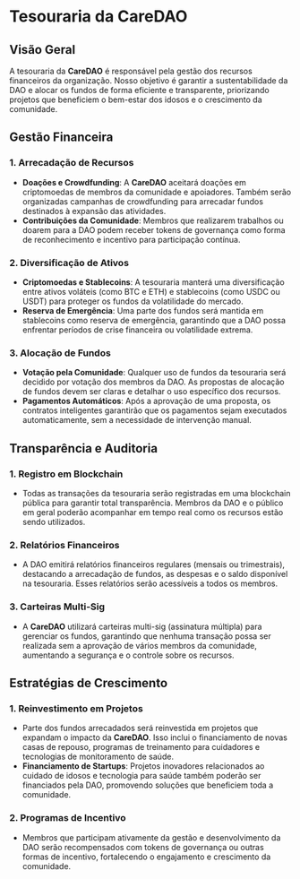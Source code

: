 # Tesouraria da CareDAO

## Visão Geral
A tesouraria da **CareDAO** é responsável pela gestão dos recursos financeiros da organização. Nosso objetivo é garantir a sustentabilidade da DAO e alocar os fundos de forma eficiente e transparente, priorizando projetos que beneficiem o bem-estar dos idosos e o crescimento da comunidade.

## Gestão Financeira

### 1. **Arrecadação de Recursos**
- **Doações e Crowdfunding**: A **CareDAO** aceitará doações em criptomoedas de membros da comunidade e apoiadores. Também serão organizadas campanhas de crowdfunding para arrecadar fundos destinados à expansão das atividades.
- **Contribuições da Comunidade**: Membros que realizarem trabalhos ou doarem para a DAO podem receber tokens de governança como forma de reconhecimento e incentivo para participação contínua.

### 2. **Diversificação de Ativos**
- **Criptomoedas e Stablecoins**: A tesouraria manterá uma diversificação entre ativos voláteis (como BTC e ETH) e stablecoins (como USDC ou USDT) para proteger os fundos da volatilidade do mercado.
- **Reserva de Emergência**: Uma parte dos fundos será mantida em stablecoins como reserva de emergência, garantindo que a DAO possa enfrentar períodos de crise financeira ou volatilidade extrema.

### 3. **Alocação de Fundos**
- **Votação pela Comunidade**: Qualquer uso de fundos da tesouraria será decidido por votação dos membros da DAO. As propostas de alocação de fundos devem ser claras e detalhar o uso específico dos recursos.
- **Pagamentos Automáticos**: Após a aprovação de uma proposta, os contratos inteligentes garantirão que os pagamentos sejam executados automaticamente, sem a necessidade de intervenção manual.

## Transparência e Auditoria

### 1. **Registro em Blockchain**
- Todas as transações da tesouraria serão registradas em uma blockchain pública para garantir total transparência. Membros da DAO e o público em geral poderão acompanhar em tempo real como os recursos estão sendo utilizados.

### 2. **Relatórios Financeiros**
- A DAO emitirá relatórios financeiros regulares (mensais ou trimestrais), destacando a arrecadação de fundos, as despesas e o saldo disponível na tesouraria. Esses relatórios serão acessíveis a todos os membros.

### 3. **Carteiras Multi-Sig**
- A **CareDAO** utilizará carteiras multi-sig (assinatura múltipla) para gerenciar os fundos, garantindo que nenhuma transação possa ser realizada sem a aprovação de vários membros da comunidade, aumentando a segurança e o controle sobre os recursos.

## Estratégias de Crescimento

### 1. **Reinvestimento em Projetos**
- Parte dos fundos arrecadados será reinvestida em projetos que expandam o impacto da **CareDAO**. Isso inclui o financiamento de novas casas de repouso, programas de treinamento para cuidadores e tecnologias de monitoramento de saúde.
- **Financiamento de Startups**: Projetos inovadores relacionados ao cuidado de idosos e tecnologia para saúde também poderão ser financiados pela DAO, promovendo soluções que beneficiem toda a comunidade.

### 2. **Programas de Incentivo**
- Membros que participam ativamente da gestão e desenvolvimento da DAO serão recompensados com tokens de governança ou outras formas de incentivo, fortalecendo o engajamento e crescimento da comunidade.

